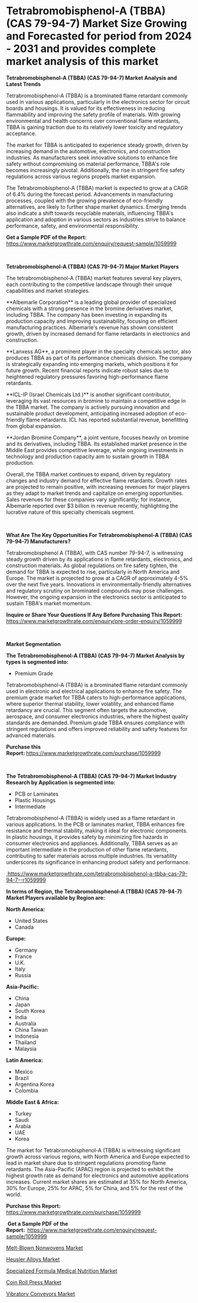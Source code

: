 <p><h1>Tetrabromobisphenol-A (TBBA) (CAS 79-94-7) Market Size Growing and Forecasted for period from 2024 - 2031 and provides complete market analysis of this market</h1></p><p><strong>Tetrabromobisphenol-A (TBBA) (CAS 79-94-7) Market Analysis and Latest Trends</strong></p>
<p><p>Tetrabromobisphenol-A (TBBA) is a brominated flame retardant commonly used in various applications, particularly in the electronics sector for circuit boards and housings. It is valued for its effectiveness in reducing flammability and improving the safety profile of materials. With growing environmental and health concerns over conventional flame retardants, TBBA is gaining traction due to its relatively lower toxicity and regulatory acceptance.</p><p>The market for TBBA is anticipated to experience steady growth, driven by increasing demand in the automotive, electronics, and construction industries. As manufacturers seek innovative solutions to enhance fire safety without compromising on material performance, TBBA's role becomes increasingly pivotal. Additionally, the rise in stringent fire safety regulations across various regions propels market expansion.</p><p>The Tetrabromobisphenol-A (TBBA) market is expected to grow at a CAGR of 6.4% during the forecast period. Advancements in manufacturing processes, coupled with the growing prevalence of eco-friendly alternatives, are likely to further shape market dynamics. Emerging trends also indicate a shift towards recyclable materials, influencing TBBA's application and adoption in various sectors as industries strive to balance performance, safety, and environmental responsibility.</p></p>
<p><strong>Get a Sample PDF of the Report:&nbsp;</strong> <a href="https://www.marketgrowthrate.com/enquiry/request-sample/1059999">https://www.marketgrowthrate.com/enquiry/request-sample/1059999</a></p>
<p>&nbsp;</p>
<p><strong>Tetrabromobisphenol-A (TBBA) (CAS 79-94-7) Major Market Players</strong></p>
<p><p>The tetrabromobisphenol-A (TBBA) market features several key players, each contributing to the competitive landscape through their unique capabilities and market strategies.</p><p>**Albemarle Corporation** is a leading global provider of specialized chemicals with a strong presence in the bromine derivatives market, including TBBA. The company has been investing in expanding its production capacity and improving sustainability, focusing on efficient manufacturing practices. Albemarle's revenue has shown consistent growth, driven by increased demand for flame retardants in electronics and construction.</p><p>**Lanxess AG**, a prominent player in the specialty chemicals sector, also produces TBBA as part of its performance chemicals division. The company is strategically expanding into emerging markets, which positions it for future growth. Recent financial reports indicate robust sales due to heightened regulatory pressures favoring high-performance flame retardants.</p><p>**ICL-IP (Israel Chemicals Ltd.)** is another significant contributor, leveraging its vast resources in bromine to maintain a competitive edge in the TBBA market. The company is actively pursuing innovation and sustainable product development, anticipating increased adoption of eco-friendly flame retardants. ICL has reported substantial revenue, benefitting from global expansion.</p><p>**Jordan Bromine Company**, a joint venture, focuses heavily on bromine and its derivatives, including TBBA. Its established market presence in the Middle East provides competitive leverage, while ongoing investments in technology and production capacity aim to sustain growth in TBBA production.</p><p>Overall, the TBBA market continues to expand, driven by regulatory changes and industry demand for effective flame retardants. Growth rates are projected to remain positive, with increasing revenues for major players as they adapt to market trends and capitalize on emerging opportunities. Sales revenues for these companies vary significantly; for instance, Albemarle reported over $3 billion in revenue recently, highlighting the lucrative nature of this specialty chemicals segment.</p></p>
<p>&nbsp;</p>
<p><strong>What Are The Key Opportunities For Tetrabromobisphenol-A (TBBA) (CAS 79-94-7) Manufacturers?</strong></p>
<p><p>Tetrabromobisphenol A (TBBA), with CAS number 79-94-7, is witnessing steady growth driven by its applications in flame retardants, electronics, and construction materials. As global regulations on fire safety tighten, the demand for TBBA is expected to rise, particularly in North America and Europe. The market is projected to grow at a CAGR of approximately 4-5% over the next five years. Innovations in environmentally-friendly alternatives and regulatory scrutiny on brominated compounds may pose challenges. However, the ongoing expansion in the electronics sector is anticipated to sustain TBBA's market momentum.</p></p>
<p><strong>Inquire or Share Your Questions If Any Before Purchasing This Report:</strong> <a href="https://www.marketgrowthrate.com/enquiry/pre-order-enquiry/1059999">https://www.marketgrowthrate.com/enquiry/pre-order-enquiry/1059999</a></p>
<p>&nbsp;</p>
<p><strong>Market Segmentation</strong></p>
<p><strong>The Tetrabromobisphenol-A (TBBA) (CAS 79-94-7) Market Analysis by types is segmented into:</strong></p>
<p><ul><li>Premium Grade</li></ul></p>
<p><p>Tetrabromobisphenol-A (TBBA) is a brominated flame retardant commonly used in electronic and electrical applications to enhance fire safety. The premium grade market for TBBA caters to high-performance applications, where superior thermal stability, lower volatility, and enhanced flame retardancy are crucial. This segment often targets the automotive, aerospace, and consumer electronics industries, where the highest quality standards are demanded. Premium grade TBBA ensures compliance with stringent regulations and offers improved reliability and safety features for advanced materials.</p></p>
<p><strong>Purchase this Report:&nbsp;</strong><a href="https://www.marketgrowthrate.com/purchase/1059999">https://www.marketgrowthrate.com/purchase/1059999</a></p>
<p>&nbsp;</p>
<p><strong>The Tetrabromobisphenol-A (TBBA) (CAS 79-94-7) Market Industry Research by Application is segmented into:</strong></p>
<p><ul><li>PCB or Laminates</li><li>Plastic Housings</li><li>Intermediate</li></ul></p>
<p><p>Tetrabromobisphenol-A (TBBA) is widely used as a flame retardant in various applications. In the PCB or laminates market, TBBA enhances fire resistance and thermal stability, making it ideal for electronic components. In plastic housings, it provides safety by minimizing fire hazards in consumer electronics and appliances. Additionally, TBBA serves as an important intermediate in the production of other flame retardants, contributing to safer materials across multiple industries. Its versatility underscores its significance in enhancing product safety and performance.</p></p>
<p><a href="https://www.marketgrowthrate.com/tetrabromobisphenol-a-tbba-cas-79-94-7--r1059999">&nbsp;https://www.marketgrowthrate.com/tetrabromobisphenol-a-tbba-cas-79-94-7--r1059999</a></p>
<p><strong>In terms of Region, the Tetrabromobisphenol-A (TBBA) (CAS 79-94-7) Market Players available by Region are:</strong></p>
<p>
    <p> <strong> North America: </strong>
        <ul>
            <li>United States</li>
            <li>Canada</li>
        </ul>
        </p> 
    <p> <strong> Europe: </strong>
        <ul>
            <li>Germany</li>
            <li>France</li>
            <li>U.K.</li>
            <li>Italy</li>
            <li>Russia</li>
        </ul>
        </p> 
    <p> <strong> Asia-Pacific: </strong>
        <ul>
            <li>China</li>
            <li>Japan</li>
            <li>South Korea</li>
            <li>India</li>
            <li>Australia</li>
            <li>China Taiwan</li>
            <li>Indonesia</li>
            <li>Thailand</li>
            <li>Malaysia</li>
        </ul>
        </p> 
    <p> <strong> Latin America: </strong>
        <ul>
            <li>Mexico</li>
            <li>Brazil</li>
            <li>Argentina Korea</li>
            <li>Colombia</li>
        </ul>
        </p> 
    <p> <strong> Middle East & Africa: </strong>
        <ul>
            <li>Turkey</li>
            <li>Saudi</li>
            <li>Arabia</li>
            <li>UAE</li>
            <li>Korea</li>
        </ul>
    </p>
    </p>
<p><p>The market for Tetrabromobisphenol-A (TBBA) is witnessing significant growth across various regions, with North America and Europe expected to lead in market share due to stringent regulations promoting flame retardants. The Asia-Pacific (APAC) region is projected to exhibit the highest growth rate as demand for electronics and automotive applications increases. Current market shares are estimated at 35% for North America, 30% for Europe, 25% for APAC, 5% for China, and 5% for the rest of the world.</p></p>
<p><strong>Purchase this Report: </strong><a href="https://www.marketgrowthrate.com/purchase/1059999">https://www.marketgrowthrate.com/purchase/1059999</a></p>
<p>&nbsp;<strong>Get a Sample PDF of the Report:&nbsp;&nbsp;</strong><a href="https://www.marketgrowthrate.com/enquiry/request-sample/1059999">https://www.marketgrowthrate.com/enquiry/request-sample/1059999</a></p>
<p><strong></strong></p>
<p><p><a href="https://medium.com/@iansanftyord09878/global-melt-blown-nonwovens-market-sector-2024-2031-market-metrics-and-market-strategic-3a4d59c835e9?postPublishedType=repub">Melt-Blown Nonwovens Market</a></p><p><a href="https://issuu.com/reportprime-2/docs/heusler-alloys-market-size-2030.ppt_5d30e03028208e">Heusler Alloys Market</a></p><p><a href="https://medium.com/@iansanftyord09878/global-specialized-formula-medical-nutrition-industry-research-report-competitive-landscape-ffbe1b76ad03?postPublishedType=repub">Specialized Formula Medical Nutrition Market</a></p><p><a href="https://issuu.com/reportprime-2/docs/coin-roll-press-market-size-2030.pp_ee993c96df0df5">Coin Roll Press Market</a></p><p><a href="https://www.linkedin.com/pulse/exploring-vibratory-conveyors-market-dynamics-revenue-analysis-rpalf?trackingId=tBIBT61BRJS65lC2kddpHA%3D%3D">Vibratory Conveyors Market</a></p></p>